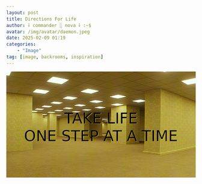 ```yaml
---
layout: post
title: Directions For Life
author: ⸸ commander ░ nova ⸸ :~$
avatar: /img/avatar/daemon.jpeg
date: 2025-02-09 01:19
categories:
    - "Image"
tag: [image, backrooms, inspiration]
---
```

<img src="/img/posts/inspo-backrooms/backrooms_onestep.png">